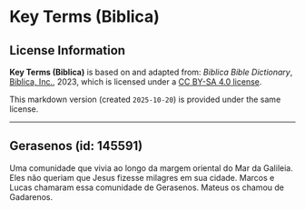 # Key Terms (Biblica)

## License Information

**Key Terms (Biblica)** is based on and adapted from: _Biblica Bible Dictionary_, [Biblica, Inc.](https://www.biblica.com/), 2023, which is licensed under a [CC BY-SA 4.0 license](https://creativecommons.org/licenses/by-sa/4.0/legalcode.en).

This markdown version (created `2025-10-20`) is provided under the same license.



--------------------------------

## Gerasenos (id: 145591)

Uma comunidade que vivia ao longo da margem oriental do Mar da Galileia. Eles não queriam que Jesus fizesse milagres em sua cidade. Marcos e Lucas chamaram essa comunidade de Gerasenos. Mateus os chamou de Gadarenos.


